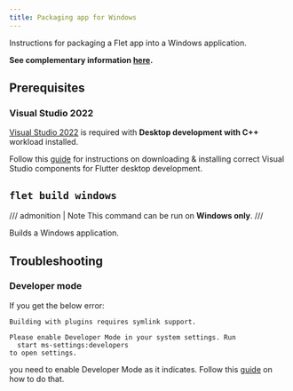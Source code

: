 ```yaml
---
title: Packaging app for Windows
---
```


Instructions for packaging a Flet app into a Windows application.

**See complementary information [here](index.md).**

## Prerequisites

### Visual Studio 2022

[Visual Studio 2022](https://learn.microsoft.com/visualstudio/install/install-visual-studio?view=vs-2022) is required 
with **Desktop development with C++** workload installed.

Follow this [guide](https://medium.com/@teamcode20233/a-guide-to-install-desktop-development-with-c-workload-542bb92cfe90) 
for instructions on downloading & installing correct Visual Studio components for Flutter desktop development.

## `flet build windows`

/// admonition | Note
This command can be run on **Windows only**.
///

Builds a Windows application.

## Troubleshooting

### Developer mode

If you get the below error:

```
Building with plugins requires symlink support.

Please enable Developer Mode in your system settings. Run
  start ms-settings:developers
to open settings.
```

you need to enable Developer Mode as it indicates.
Follow this [guide](https://stackoverflow.com/a/70994092/1435891) on how to do that.
